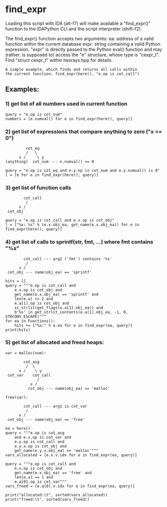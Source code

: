 # find_expr

Loading this script with IDA (alt-f7) will make
available a "find_expr()" function to the IDAPython
CLI and the script interpreter (shift-f2).

The find_expr() function accepts two arguments:
    ea:   address of a valid function within
          the current database
    expr: string containing a valid Python expression.
          "expr" is directly passed to the Python
          eval() function and may (rather: is supposed to)
          access the "e" structure, whose type is "cexpr_t".
          Find "struct cexpr_t" within hexrays.hpp for details.

    A simple example, which finds and returns all calls within
    the current function: find_expr(here(), "e.op is cot_call")

## Examples:

### 1) get list of all numbers used in current function

```
query = "e.op is cot_num"
numbers = [e.numval() for e in find_expr(here(), query)]
```
### 2) get list of expressions that compare anything to zero ("x == 0")
```
         cot_eq
         /   \
      x /     \ y
(anything)  cot_num --- n.numval() == 0
```
```
query = "e.op is cot_eq and e.y.op is cot_num and e.y.numval() is 0"
l = [e for e in find_expr(here(), query)]
```
### 3) get list of function calls
```
        cot_call
         / 
      x /
 cot_obj
```
```
query = "e.op is cot_call and e.x.op is cot_obj"
l = ["%x: %s" % (e.x.obj_ea, get_name(e.x.obj_ea)) for e in find_expr(here(), query)]
```
### 4) get list of calls to sprintf(str, fmt, ...) where fmt contains "%s"
```
        cot_call --- arg2 ('fmt') contains '%s'
         /
      x /
 cot_obj --- name(obj_ea) == 'sprintf'
```
```
hits = []
query = """e.op is cot_call and
    e.x.op is cot_obj and
    get_name(e.x.obj_ea) == 'sprintf' and
    len(e.a) >= 2 and
    e.a[1].op is cot_obj and
    is_strlit(get_flags(e.a[1].obj_ea)) and
    b'%s' in get_strlit_contents(e.a[1].obj_ea, -1, 0, STRCONV_ESCAPE)"""
for ea in Functions():
    hits += ["%x:" % e.ea for e in find_expr(ea, query)]
print(hits)
```
### 5) get list of allocated and freed heaps:
```
var = malloc(num):

        cot_asg
         /  \
      x /    \ y
 cot_var    cot_call
              /
           x /
          cot_obj --- name(obj_ea) == 'malloc'

free(var):

        cot_call --- arg1 is cot_var
         /
      x /
 cot_obj --- name(obj_ea) == 'free'
```
```
ea = here()
query = """e.op is cot_asg
    and e.x.op is cot_var and
    e.y.op is cot_call and
    e.y.x.op is cot_obj and
    get_name(e.y.x.obj_ea) == 'malloc'"""
vars_allocated = [e.x.v.idx for e in find_expr(ea, query)]

query = """e.op is cot_call and
    e.x.op is cot_obj and
    get_name(e.x.obj_ea) == 'free' and
    len(e.a) == 1 and
    e.a[0].op is cot_var"""
vars_freed = [e.a[0].v.idx for e in find_expr(ea, query)]

print("allocated:\t", sorted(vars_allocated))
print("freed:\t", sorted(vars_freed))
```
